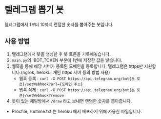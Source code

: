 # 텔레그램 뽑기 봇

텔레그램에서 1부터 10까지 랜덤한 숫자를 뽑아주는 봇입니다.

## 사용 방법

1. 텔레그램에서 봇을 생성한 후 봇 토큰을 기록해놓습니다.
2. `main.py`의 'BOT_TOKEN 부분에 1번에 저장한 값을 넣습니다.
3. 웹훅을 통해 해당 서버가 등록된 도메인을 등록합니다, 텔레그램은 https만 지원합니다.(ngrok, heroku, 개인 https 서버 등의 방법 사용)
   - 웹훅 등록 : `curl -X POST https://api.telegram.org/bot{봇 토큰}/setWebhook?url={도메인 주소}`
   - 웹훅 삭제 : `curl -X POST https://api.telegram.org/bot{봇 토큰}/setWebhook?remove`
4. 봇이 있는 채팅방에서 `/draw` 라고 보내면 랜덤한 숫자를 뽑아줍니다. 

- Procfile, runtime.txt 는 heroku 에서 배포하기 위해 사용한 파일입니다.
